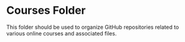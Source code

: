 # Courses Folder

This folder should be used to organize GitHub repositories related to various online courses and associated files.
